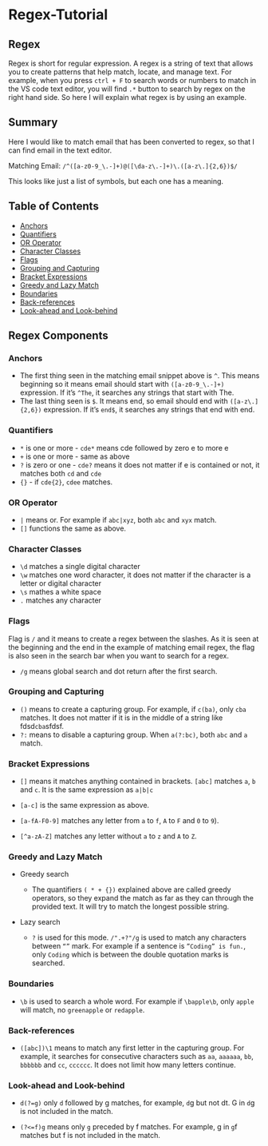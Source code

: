# Regex-Tutorial

## Regex
Regex is short for regular expression. A regex is a string of text that allows you to create patterns that help match, locate, and manage text. For example, when you press `ctrl + F` to search words or numbers to match in the VS code text editor, you will find `.*` button to search by regex on the right hand side. So here I will explain what regex is by using an example. 
## Summary

Here I would like to match email that has been converted to regex, so that I can find email in the text editor. 

Matching Email: `/^([a-z0-9_\.-]+)@([\da-z\.-]+)\.([a-z\.]{2,6})$/`

This looks like just a list of symbols, but each one has a meaning.


## Table of Contents

- [Anchors](#anchors)
- [Quantifiers](#quantifiers)
- [OR Operator](#or-operator)
- [Character Classes](#character-classes)
- [Flags](#flags)
- [Grouping and Capturing](#grouping-and-capturing)
- [Bracket Expressions](#bracket-expressions)
- [Greedy and Lazy Match](#greedy-and-lazy-match)
- [Boundaries](#boundaries)
- [Back-references](#back-references)
- [Look-ahead and Look-behind](#look-ahead-and-look-behind)

## Regex Components

### Anchors

- The first thing seen in the matching email snippet above is `^`.  This means beginning so it means email should start with `([a-z0-9_\.-]+)` expression. 
If it’s `^The`, it searches any strings that start with The. 
- The last thing seen is `$`. It means end, so email should end with `([a-z\.]{2,6})` expression. If it’s `end$`, it searches any strings that end with end.


### Quantifiers

- `*` is one or more - `cde*` means cde followed by zero e to more e 
- `+` is one or more - same as above 
- `?` is zero or one - `cde?` means it does not matter if e is contained or not, it matches both `cd` and `cde`  
- `{}` - if `cde{2}`, `cdee` matches.  


### OR Operator

- `|` means or. For example if `abc|xyz`, both `abc` and `xyx` match.
- `[]` functions the same as above. 

### Character Classes

- `\d` matches a single digital character
- `\w` matches one word character, it does not matter if the character is a letter or digital character
- `\s` mathes a white space
- `.` matches any character

### Flags

Flag is `/` and it means to create a regex between the slashes. As it is seen at the beginning and the end in the example of matching email regex, the flag is also seen in the search bar when you want to search for a regex. 
- `/g` means global search and dot return after the first search. 

### Grouping and Capturing

- `()` means to create a capturing group. For example,  if `c(ba)`, only `cba` matches. It does not matter if it is in the middle of a string like fdsd`cba`sfdsf.
- `?:` means to disable a capturing group. When `a(?:bc)`, both `abc` and `a` match.


### Bracket Expressions

- `[]` means it matches anything contained in brackets. `[abc]` matches `a`, `b` and `c`. It is the same expression as `a|b|c` 

- `[a-c]` is the same expression as above. 

- `[a-fA-F0-9]` matches any letter from `a` to `f`, `A` to `F` and `0` to `9`).

- `[^a-zA-Z]` matches any letter without `a` to `z` and `A` to `Z`. 


### Greedy and Lazy Match

- Greedy search

  - The quantifiers `( * + {})` explained above are called greedy operators, so they expand the match as far as they can through the provided text. It will try to match the longest possible string. 


- Lazy search 
  - `?` is used for this mode. `/".+?"/g` is used to match any characters between `“”` mark. For example if a sentence is `”Coding” is fun.`, only `Coding` which is between the double quotation marks is searched.  


### Boundaries

- `\b` is used to search a whole word. For example if `\bapple\b`, only `apple` will match, no `greenapple` or `redapple`. 

### Back-references

- `([abc])\1` means to match any first letter in the capturing group. For example, it searches for consecutive characters such as `aa`, `aaaaaa`, `bb`, `bbbbbb` and `cc`, `cccccc`. It does not limit how many letters continue.

### Look-ahead and Look-behind

- `d(?=g)` only `d` followed by g matches, for example, `d`g but not dt. G in `d`g is not included in the match.  

- `(?<=f)g` means only `g` preceded by f matches. For example, g in `g`f matches but f is not included in the match.


